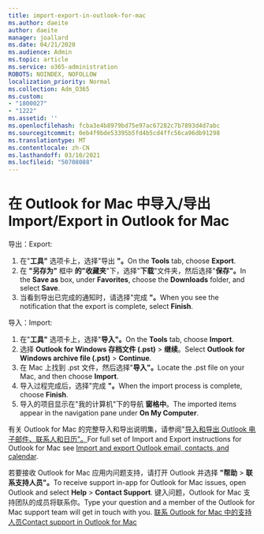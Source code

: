 ```yaml
---
title: import-export-in-outlook-for-mac
ms.author: daeite
author: daeite
manager: joallard
ms.date: 04/21/2020
ms.audience: Admin
ms.topic: article
ms.service: o365-administration
ROBOTS: NOINDEX, NOFOLLOW
localization_priority: Normal
ms.collection: Adm_O365
ms.custom:
- "1800027"
- "1222"
ms.assetid: ''
ms.openlocfilehash: fcba3e4b8979bd75e97ac67282c7b7893d4d7abc
ms.sourcegitcommit: 0eb4f9bde53395b5fd4b5cd4ffc56ca96db91298
ms.translationtype: MT
ms.contentlocale: zh-CN
ms.lasthandoff: 03/10/2021
ms.locfileid: "50708088"
---
```

# <a name="importexport-in-outlook-for-mac"></a><span data-ttu-id="c988e-102">在 Outlook for Mac 中导入/导出</span><span class="sxs-lookup"><span data-stu-id="c988e-102">Import/Export in Outlook for Mac</span></span> 

<span data-ttu-id="c988e-103">导出：</span><span class="sxs-lookup"><span data-stu-id="c988e-103">Export:</span></span>
1. <span data-ttu-id="c988e-104">在"**工具"** 选项卡上，选择"导出 **"。**</span><span class="sxs-lookup"><span data-stu-id="c988e-104">On the **Tools** tab, choose **Export**.</span></span>
2. <span data-ttu-id="c988e-105">在 **"另存为"** 框中 **的"收藏夹**"下，选择"**下载**"文件夹，然后选择"**保存"。**</span><span class="sxs-lookup"><span data-stu-id="c988e-105">In the **Save as** box, under **Favorites**, choose the **Downloads** folder, and select **Save**.</span></span>
3. <span data-ttu-id="c988e-106">当看到导出已完成的通知时，请选择"完成 **"。**</span><span class="sxs-lookup"><span data-stu-id="c988e-106">When you see the notification that the export is complete, select **Finish**.</span></span>

<span data-ttu-id="c988e-107">导入：</span><span class="sxs-lookup"><span data-stu-id="c988e-107">Import:</span></span>
1. <span data-ttu-id="c988e-108">在"**工具"** 选项卡上，选择"**导入"。**</span><span class="sxs-lookup"><span data-stu-id="c988e-108">On the **Tools** tab, choose **Import**.</span></span>
2. <span data-ttu-id="c988e-109">选择 **Outlook for Windows 存档文件 (.pst)**  >  **继续**。</span><span class="sxs-lookup"><span data-stu-id="c988e-109">Select **Outlook for Windows archive file (.pst)** > **Continue**.</span></span>
3. <span data-ttu-id="c988e-110">在 Mac 上找到 .pst 文件，然后选择"**导入"。**</span><span class="sxs-lookup"><span data-stu-id="c988e-110">Locate the .pst file on your Mac, and then choose **Import**.</span></span>
4. <span data-ttu-id="c988e-111">导入过程完成后，选择"完成 **"。**</span><span class="sxs-lookup"><span data-stu-id="c988e-111">When the import process is complete, choose **Finish**.</span></span>
5. <span data-ttu-id="c988e-112">导入的项目显示在"我的计算机"下的导航 **窗格中**。</span><span class="sxs-lookup"><span data-stu-id="c988e-112">The imported items appear in the navigation pane under **On My Computer**.</span></span>

<span data-ttu-id="c988e-113">有关 Outlook for Mac 的完整导入和导出说明集，请参阅"[导入和导出 Outlook 电子邮件、联系人和日历"。](https://support.office.com/article/92577192-3881-4502-b79d-c3bbada6c8ef#ID0EAACAAA=Mac)</span><span class="sxs-lookup"><span data-stu-id="c988e-113">For full set of Import and Export instructions for Outlook for Mac see [Import and export Outlook email, contacts, and calendar](https://support.office.com/article/92577192-3881-4502-b79d-c3bbada6c8ef#ID0EAACAAA=Mac).</span></span> 

<span data-ttu-id="c988e-114">若要接收 Outlook for Mac 应用内问题支持，请打开 Outlook 并选择 **"帮助**  >  **联系支持人员"。**</span><span class="sxs-lookup"><span data-stu-id="c988e-114">To receive support in-app for Outlook for Mac issues, open Outlook and select **Help** > **Contact Support**.</span></span> <span data-ttu-id="c988e-115">键入问题，Outlook for Mac 支持团队的成员将联系你。</span><span class="sxs-lookup"><span data-stu-id="c988e-115">Type your question and a member of the Outlook for Mac support team will get in touch with you.</span></span> [<span data-ttu-id="c988e-116">联系 Outlook for Mac 中的支持人员</span><span class="sxs-lookup"><span data-stu-id="c988e-116">Contact support in Outlook for Mac</span></span>](https://support.microsoft.com/office/contact-support-within-outlook-for-mac-d0410177-8e65-4487-93f7-206a3a3d71a8)